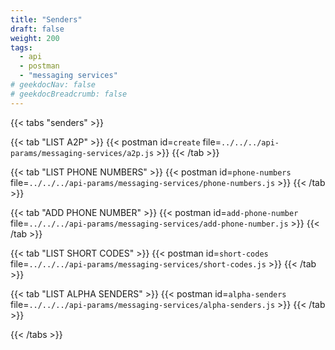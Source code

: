 ```yaml
---
title: "Senders"
draft: false
weight: 200
tags:
  - api
  - postman
  - "messaging services"
# geekdocNav: false
# geekdocBreadcrumb: false
---
```


{{< tabs "senders" >}}

{{< tab "LIST A2P" >}}
{{< postman id=`create` file=`../../../api-params/messaging-services/a2p.js` >}}
{{< /tab >}}

{{< tab "LIST PHONE NUMBERS" >}}
{{< postman id=`phone-numbers` file=`../../../api-params/messaging-services/phone-numbers.js` >}}
{{< /tab >}}

{{< tab "ADD PHONE NUMBER" >}}
{{< postman id=`add-phone-number` file=`../../../api-params/messaging-services/add-phone-number.js` >}}
{{< /tab >}}

{{< tab "LIST SHORT CODES" >}}
{{< postman id=`short-codes` file=`../../../api-params/messaging-services/short-codes.js` >}}
{{< /tab >}}

{{< tab "LIST ALPHA SENDERS" >}}
{{< postman id=`alpha-senders` file=`../../../api-params/messaging-services/alpha-senders.js` >}}
{{< /tab >}}

{{< /tabs >}}